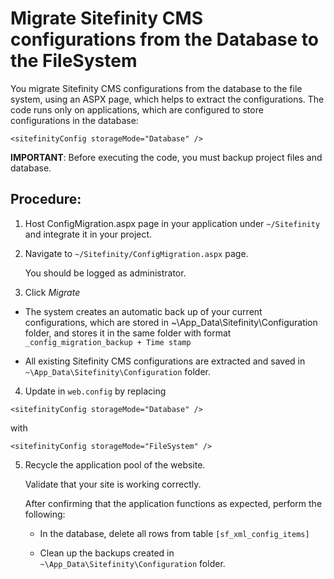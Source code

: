 # Migrate Sitefinity CMS configurations from the Database to the FileSystem

You migrate Sitefinity CMS configurations from the database to the file system, using an ASPX page, which helps to extract the configurations. The code runs only on applications, which are configured to store configurations in the database:

  ```<sitefinityConfig storageMode="Database" />```

**IMPORTANT**: Before executing the code, you must backup project files and database.

## Procedure:

1. Host ConfigMigration.aspx page in your application under ```~/Sitefinity``` and integrate it in your project.

2. Navigate to ```~/Sitefinity/ConfigMigration.aspx``` page. 

   You should be logged as administrator.

3. Click *Migrate*

  * The system creates an automatic back up of your current configurations, which are stored in ~\App_Data\Sitefinity\Configuration folder, and stores it in the same folder with format ```_config_migration_backup + Time stamp```

  * All existing Sitefinity CMS configurations are extracted and saved in ```~\App_Data\Sitefinity\Configuration``` folder.

4. Update in ```web.config``` by replacing

  ```<sitefinityConfig storageMode="Database" />``` 
  
  with 
  
  ```<sitefinityConfig storageMode="FileSystem" />```

5. Recycle the application pool of the website.

   Validate that your site is working correctly.
   
   After confirming that the application functions as expected, perform the following:
   
      * In the database, delete all rows from table ```[sf_xml_config_items]```
    
      * Clean up the backups created in ```~\App_Data\Sitefinity\Configuration``` folder.
